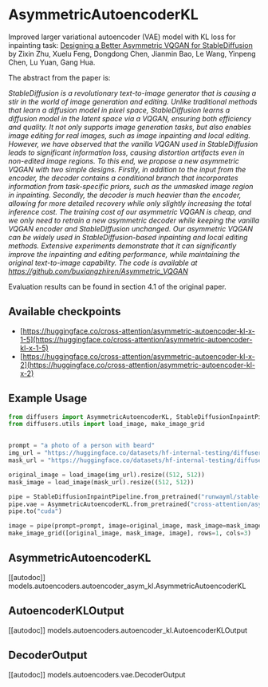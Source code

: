 <!--Copyright 2024 The HuggingFace Team. All rights reserved.

Licensed under the Apache License, Version 2.0 (the "License"); you may not use this file except in compliance with
the License. You may obtain a copy of the License at

http://www.apache.org/licenses/LICENSE-2.0

Unless required by applicable law or agreed to in writing, software distributed under the License is distributed on
an "AS IS" BASIS, WITHOUT WARRANTIES OR CONDITIONS OF ANY KIND, either express or implied. See the License for the
specific language governing permissions and limitations under the License.
-->

# AsymmetricAutoencoderKL

Improved larger variational autoencoder (VAE) model with KL loss for inpainting task: [Designing a Better Asymmetric VQGAN for StableDiffusion](https://arxiv.org/abs/2306.04632) by Zixin Zhu, Xuelu Feng, Dongdong Chen, Jianmin Bao, Le Wang, Yinpeng Chen, Lu Yuan, Gang Hua.

The abstract from the paper is:

*StableDiffusion is a revolutionary text-to-image generator that is causing a stir in the world of image generation and editing. Unlike traditional methods that learn a diffusion model in pixel space, StableDiffusion learns a diffusion model in the latent space via a VQGAN, ensuring both efficiency and quality. It not only supports image generation tasks, but also enables image editing for real images, such as image inpainting and local editing. However, we have observed that the vanilla VQGAN used in StableDiffusion leads to significant information loss, causing distortion artifacts even in non-edited image regions. To this end, we propose a new asymmetric VQGAN with two simple designs. Firstly, in addition to the input from the encoder, the decoder contains a conditional branch that incorporates information from task-specific priors, such as the unmasked image region in inpainting. Secondly, the decoder is much heavier than the encoder, allowing for more detailed recovery while only slightly increasing the total inference cost. The training cost of our asymmetric VQGAN is cheap, and we only need to retrain a new asymmetric decoder while keeping the vanilla VQGAN encoder and StableDiffusion unchanged. Our asymmetric VQGAN can be widely used in StableDiffusion-based inpainting and local editing methods. Extensive experiments demonstrate that it can significantly improve the inpainting and editing performance, while maintaining the original text-to-image capability. The code is available at https://github.com/buxiangzhiren/Asymmetric_VQGAN*

Evaluation results can be found in section 4.1 of the original paper.

## Available checkpoints

* [https://huggingface.co/cross-attention/asymmetric-autoencoder-kl-x-1-5](https://huggingface.co/cross-attention/asymmetric-autoencoder-kl-x-1-5)
* [https://huggingface.co/cross-attention/asymmetric-autoencoder-kl-x-2](https://huggingface.co/cross-attention/asymmetric-autoencoder-kl-x-2)

## Example Usage

```python
from diffusers import AsymmetricAutoencoderKL, StableDiffusionInpaintPipeline
from diffusers.utils import load_image, make_image_grid


prompt = "a photo of a person with beard"
img_url = "https://huggingface.co/datasets/hf-internal-testing/diffusers-images/resolve/main/repaint/celeba_hq_256.png"
mask_url = "https://huggingface.co/datasets/hf-internal-testing/diffusers-images/resolve/main/repaint/mask_256.png"

original_image = load_image(img_url).resize((512, 512))
mask_image = load_image(mask_url).resize((512, 512))

pipe = StableDiffusionInpaintPipeline.from_pretrained("runwayml/stable-diffusion-inpainting")
pipe.vae = AsymmetricAutoencoderKL.from_pretrained("cross-attention/asymmetric-autoencoder-kl-x-1-5")
pipe.to("cuda")

image = pipe(prompt=prompt, image=original_image, mask_image=mask_image).images[0]
make_image_grid([original_image, mask_image, image], rows=1, cols=3)
```

## AsymmetricAutoencoderKL

[[autodoc]] models.autoencoders.autoencoder_asym_kl.AsymmetricAutoencoderKL

## AutoencoderKLOutput

[[autodoc]] models.autoencoders.autoencoder_kl.AutoencoderKLOutput

## DecoderOutput

[[autodoc]] models.autoencoders.vae.DecoderOutput
